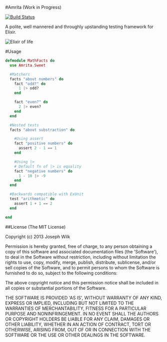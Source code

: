 #Amrita (Work in Progress)

[![Build Status](https://travis-ci.org/josephwilk/amrita.png?branch=master)](https://travis-ci.org/josephwilk/amrita)

A polite, well mannered and throughly upstanding testing framework for Elixir.

![Elixir of life](http://s9.postimg.org/uv0ubzjm7/elixir.jpg)

#Usage

```elixir
defmodule MathFacts do
  use Amrita.Sweet

  #Matchers
  facts "about numbers" do
    fact "odd?" do
      1 |> odd?
    end

    fact "even?" do
      2 |> even?
    end
  end

  #Nested tests
  facts "about substraction" do

    #Using assert
    fact "positive numbers" do
      assert 2 - 1 == 1
    end

    #Using |>
    # Default fn of |> is equality
    fact "negative numbers" do
      1 - 10 |> -9
    end
  end

  #Backwards compatible with ExUnit
  test "arithmetic" do
    assert 1 + 1 == 2
  end

end
```

##License
(The MIT License)

Copyright (c) 2013 Joseph Wilk

Permission is hereby granted, free of charge, to any person obtaining
a copy of this software and associated documentation files (the
'Software'), to deal in the Software without restriction, including
without limitation the rights to use, copy, modify, merge, publish,
distribute, sublicense, and/or sell copies of the Software, and to
permit persons to whom the Software is furnished to do so, subject to
the following conditions:

The above copyright notice and this permission notice shall be
included in all copies or substantial portions of the Software.

THE SOFTWARE IS PROVIDED 'AS IS', WITHOUT WARRANTY OF ANY KIND,
EXPRESS OR IMPLIED, INCLUDING BUT NOT LIMITED TO THE WARRANTIES OF
MERCHANTABILITY, FITNESS FOR A PARTICULAR PURPOSE AND NONINFRINGEMENT.
IN NO EVENT SHALL THE AUTHORS OR COPYRIGHT HOLDERS BE LIABLE FOR ANY
CLAIM, DAMAGES OR OTHER LIABILITY, WHETHER IN AN ACTION OF CONTRACT,
TORT OR OTHERWISE, ARISING FROM, OUT OF OR IN CONNECTION WITH THE
SOFTWARE OR THE USE OR OTHER DEALINGS IN THE SOFTWARE.

